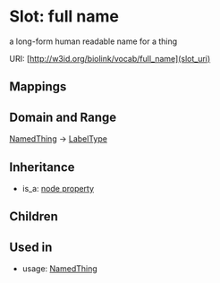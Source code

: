 # Slot: full name


a long-form human readable name for a thing

URI: [http://w3id.org/biolink/vocab/full_name](slot_uri)
## Mappings

## Domain and Range

[NamedThing](NamedThing.md) -> [LabelType](LabelType.md)
## Inheritance

 *  is_a: [node property](node_property.md)
## Children

## Used in

 *  usage: [NamedThing](NamedThing.md)
